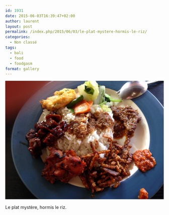 ```yaml
---
id: 1931
date: 2015-06-03T16:39:47+02:00
author: laurent
layout: post
permalink: /index.php/2015/06/03/le-plat-mystere-hormis-le-riz/
categories:
  - Non classé
tags:
  - bali
  - food
  - foodgasm
format: gallery
---
```

<img src="/images/2015/06/tumblr_npdnmb9VcL1uuvt0bo1_1280.jpg" />

Le plat mystère, hormis le riz.
